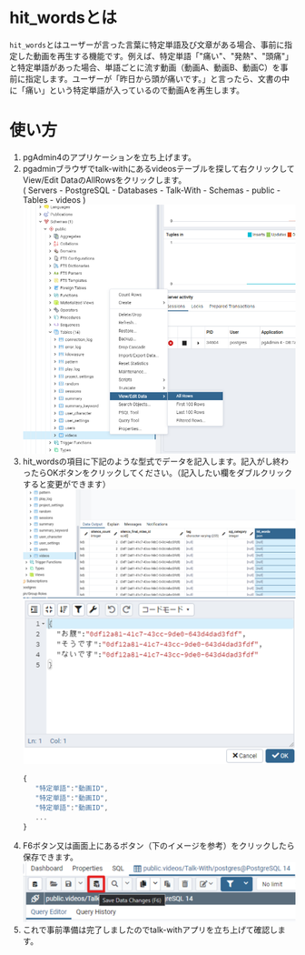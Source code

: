 # hit_wordsとは

`hit_words`とはユーザーが言った言葉に特定単語及び文章がある場合、事前に指定した動画を再生する機能です。例えば、特定単語「"痛い"、"発熱"、"頭痛"」と特定単語があった場合、単語ごとに流す動画（動画A、動画B、動画C）を事前に指定します。ユーザーが「昨日から頭が痛いです。」と言ったら、文書の中に「痛い」という特定単語が入っているので動画Aを再生します。

# 使い方
1. pgAdmin4のアプリケーションを立ち上げます。
2. pgadminブラウザでtalk-withにあるvideosテーブルを探して右クリックしてView/Edit DataのAllRowsをクリックします。   
( Servers - PostgreSQL - Databases - Talk-With - Schemas - public - Tables - videos )
  ![インストール画面2](./images/pg/pgadmin/open_the_videos_table.png)
3. hit_wordsの項目に下記のような型式でデータを記入します。記入がし終わったらOKボタンをクリックしてください。（記入したい欄をダブルクリックすると変更ができます）  
  ![インストール画面2](./images/hit_words/hit_words_list.png)
  ![インストール画面2](./images/hit_words/hit_words_data.png)
   ```javascript 
   { 
      "特定単語":"動画ID",
      "特定単語":"動画ID",
      "特定単語":"動画ID",
      ...
   }
   ```
4. F6ボタン又は画面上にあるボタン（下のイメージを参考）をクリックしたら保存できます。
  ![インストール画面2](./images/pg/pgadmin//save_data(F6).png)
5. これで事前準備は完了しましたのでtalk-withアプリを立ち上げて確認します。